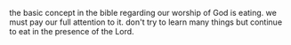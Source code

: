 the basic concept in the bible regarding our worship of God is eating. we must pay our
full attention to it. don't try to learn many things but continue to eat in the presence
of the Lord.
